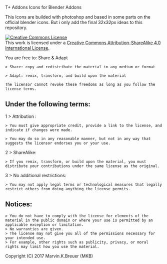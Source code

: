 T+ Addons Icons for Blender Addons

This Icons are builded with photoshop and based in some parts on the official blender icons.
But i only add the final 32x32px ideas to this repository.

<a rel="license" href="http://creativecommons.org/licenses/by-sa/4.0/"><img alt="Creative Commons License" style="border-width:0" src="https://i.creativecommons.org/l/by-sa/4.0/88x31.png" /></a><br />This work is licensed under a <a rel="license" href="http://creativecommons.org/licenses/by-sa/4.0/">Creative Commons Attribution-ShareAlike 4.0 International License</a>.

You are free to:   Share &  Adapt 

    > Share: copy and redistribute the material in any medium or format

    > Adapt: remix, transform, and build upon the material 

    The licensor cannot revoke these freedoms as long as you follow the license terms.

Under the following terms:
-----------------------------------

1 > Attribution :	

    > You must give appropriate credit, provide a link to the license, and indicate if changes were made.
 
    > You may do so in any reasonable manner, but not in any way that suggests the licensor endorses you or your use.

2 > ShareAlike: 		

    > If you remix, transform, or build upon the material, you must distribute your contributions under the same license as the original.

3 > No additional restrictions: 	

    > You may not apply legal terms or technological measures that legally restrict others from doing anything the license permits.


Notices:
-----------
    > You do not have to comply with the license for elements of the material in the public domain or where your use is permitted by an applicable exception or limitation.
    > No warranties are given. 
    > The license may not give you all of the permissions necessary for your intended use. 
    > For example, other rights such as publicity, privacy, or moral rights may limit how you use the material.

Copyright (C) 2017  Marvin.K.Breuer (MKB)
